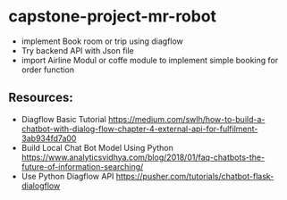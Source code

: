 # capstone-project-mr-robot

* implement Book room or trip using diagflow 
* Try backend API with Json file
* import Airline Modul or coffe module to implement simple booking for order function

## Resources:
* Diagflow Basic Tutorial
 https://medium.com/swlh/how-to-build-a-chatbot-with-dialog-flow-chapter-4-external-api-for-fulfilment-3ab934fd7a00
* Build Local Chat Bot Model Using Python
 https://www.analyticsvidhya.com/blog/2018/01/faq-chatbots-the-future-of-information-searching/
* Use Python Diagflow API
https://pusher.com/tutorials/chatbot-flask-dialogflow

